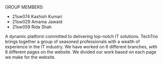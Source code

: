 GROUP MEMBERS: 
- 21sw074 Kashish Kumari 
- 21sw029 Amama Jawaid 
- 21sw059 Rida Shah

A dynamic platform committed to delivering top-notch IT solutions. TechTrio brings together a group of seasoned professionals with a wealth of experience in the IT industry. We have worked on 6 different branches, with 6 different pages on the website. We divided our work based on each page we make for the website.
